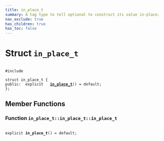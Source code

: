 ```yaml
---
title: in_place_t
summary: A tag type to tell optional to construct its value in-place. 
nav_exclude: true
has_children: true
has_toc: false
---
```


# Struct `in_place_t`

<code class="doxybook">
<span>#include <thrust/optional.h></span><br>
<span>struct in&#95;place&#95;t {</span>
<span>public:</span><span>&nbsp;&nbsp;explicit </span><span>&nbsp;&nbsp;<b><a href="/api/classes/structin__place__t.html#function-in_place_t">in&#95;place&#95;t</a></b>() = default;</span>
<span>};</span>
</code>

## Member Functions

<h3 id="function-in_place_t">
Function <code>in&#95;place&#95;t::in&#95;place&#95;t::in&#95;place&#95;t</code>
</h3>

<code class="doxybook">
<span>explicit </span><span><b>in_place_t</b>() = default;</span></code>

